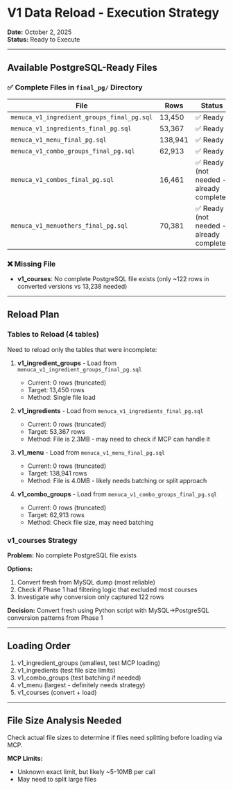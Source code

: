 # V1 Data Reload - Execution Strategy

**Date:** October 2, 2025  
**Status:** Ready to Execute

---

## Available PostgreSQL-Ready Files

### ✅ Complete Files in `final_pg/` Directory

| File | Rows | Status |
|------|------|--------|
| `menuca_v1_ingredient_groups_final_pg.sql` | 13,450 | ✅ Ready |
| `menuca_v1_ingredients_final_pg.sql` | 53,367 | ✅ Ready |
| `menuca_v1_menu_final_pg.sql` | 138,941 | ✅ Ready |
| `menuca_v1_combo_groups_final_pg.sql` | 62,913 | ✅ Ready |
| `menuca_v1_combos_final_pg.sql` | 16,461 | ✅ Ready (not needed - already complete) |
| `menuca_v1_menuothers_final_pg.sql` | 70,381 | ✅ Ready (not needed - already complete) |

### ❌ Missing File

- **v1_courses**: No complete PostgreSQL file exists (only ~122 rows in converted versions vs 13,238 needed)

---

## Reload Plan

### Tables to Reload (4 tables)

Need to reload only the tables that were incomplete:

1. **v1_ingredient_groups** - Load from `menuca_v1_ingredient_groups_final_pg.sql`
   - Current: 0 rows (truncated)
   - Target: 13,450 rows
   - Method: Single file load

2. **v1_ingredients** - Load from `menuca_v1_ingredients_final_pg.sql`
   - Current: 0 rows (truncated)
   - Target: 53,367 rows
   - Method: File is 2.3MB - may need to check if MCP can handle it

3. **v1_menu** - Load from `menuca_v1_menu_final_pg.sql`
   - Current: 0 rows (truncated)
   - Target: 138,941 rows
   - Method: File is 4.0MB - likely needs batching or split approach

4. **v1_combo_groups** - Load from `menuca_v1_combo_groups_final_pg.sql`
   - Current: 0 rows (truncated)
   - Target: 62,913 rows
   - Method: Check file size, may need batching

### v1_courses Strategy

**Problem:** No complete PostgreSQL file exists

**Options:**
1. Convert fresh from MySQL dump (most reliable)
2. Check if Phase 1 had filtering logic that excluded most courses
3. Investigate why conversion only captured 122 rows

**Decision:** Convert fresh using Python script with MySQL→PostgreSQL conversion patterns from Phase 1

---

## Loading Order

1. v1_ingredient_groups (smallest, test MCP loading)
2. v1_ingredients (test file size limits)
3. v1_combo_groups (test batching if needed)
4. v1_menu (largest - definitely needs strategy)
5. v1_courses (convert + load)

---

## File Size Analysis Needed

Check actual file sizes to determine if files need splitting before loading via MCP.

**MCP Limits:**
- Unknown exact limit, but likely ~5-10MB per call
- May need to split large files


